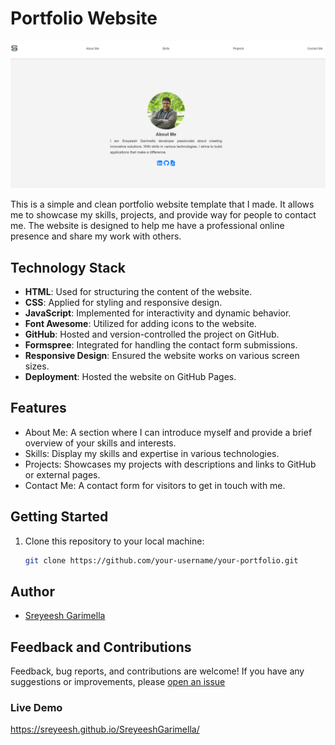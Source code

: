 

# Portfolio Website

![Portfolio Website Preview](assets/PortfolioScreenShot.png)

This is a simple and clean portfolio website template that  I made. It allows me to showcase my skills, projects, and provide way for people to contact me. The website is designed to help me have a professional online presence and share my work with others.

## Technology Stack

- **HTML**: Used for structuring the content of the website.
- **CSS**: Applied for styling and responsive design.
- **JavaScript**: Implemented for interactivity and dynamic behavior.
- **Font Awesome**: Utilized for adding icons to the website.
- **GitHub**: Hosted and version-controlled the project on GitHub.
- **Formspree**: Integrated for handling the contact form submissions.
- **Responsive Design**: Ensured the website works on various screen sizes.
- **Deployment**: Hosted the website on GitHub Pages.

## Features

- About Me: A section where I can introduce myself and provide a brief overview of your skills and interests.
- Skills: Display my skills and expertise in various technologies.
- Projects: Showcases my projects with descriptions and links to GitHub or external pages.
- Contact Me: A contact form for visitors to get in touch with me.

## Getting Started


1. Clone this repository to your local machine:

   ```bash
   git clone https://github.com/your-username/your-portfolio.git
   ```
## Author

- [Sreyeesh Garimella](https://github.com/Sreyeesh)

## Feedback and Contributions

Feedback, bug reports, and contributions are welcome! If you have any suggestions or improvements, please [open an issue](https://github.com/Sreyeesh/SreyeeshGarimella/issues)

### Live Demo

https://sreyeesh.github.io/SreyeeshGarimella/